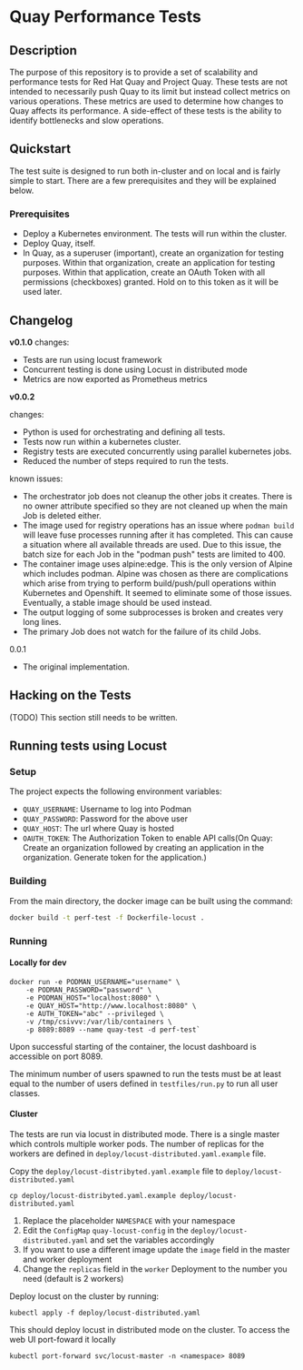 # Quay Performance Tests

## Description

The purpose of this repository is to provide a set of scalability and
performance tests for Red Hat Quay and Project Quay. These tests are not
intended to necessarily push Quay to its limit but instead collect metrics on
various operations. These metrics are used to determine how changes to Quay
affects its performance. A side-effect of these tests is the ability to
identify bottlenecks and slow operations.

## Quickstart

The test suite is designed to run both in-cluster and on local and is fairly simple to start.
There are a few prerequisites and they will be explained below.

### Prerequisites

- Deploy a Kubernetes environment. The tests will run within the cluster.
- Deploy Quay, itself.
- In Quay, as a superuser (important), create an organization for testing
  purposes. Within that organization, create an application for testing
  purposes. Within that application, create an OAuth Token with all
  permissions (checkboxes) granted. Hold on to this token as it will be used
  later.

## Changelog

**v0.1.0**
changes:

- Tests are run using locust framework
- Concurrent testing is done using Locust in distributed mode
- Metrics are now exported as Prometheus metrics

**v0.0.2**

changes:

- Python is used for orchestrating and defining all tests.
- Tests now run within a kubernetes cluster.
- Registry tests are executed concurrently using parallel kubernetes jobs.
- Reduced the number of steps required to run the tests.

known issues:

- The orchestrator job does not cleanup the other jobs it creates. There is
  no owner attribute specified so they are not cleaned up when the main Job
  is deleted either.
- The image used for registry operations has an issue where `podman build`
  will leave fuse processes running after it has completed. This can cause a
  situation where all available threads are used. Due to this issue, the batch
  size for each Job in the "podman push" tests are limited to 400.
- The container image uses alpine:edge. This is the only version of Alpine which
  includes podman. Alpine was chosen as there are complications which arise from
  trying to perform build/push/pull operations within Kubernetes and Openshift.
  It seemed to eliminate some of those issues. Eventually, a stable image should
  be used instead.
- The output logging of some subprocesses is broken and creates very long lines.
- The primary Job does not watch for the failure of its child Jobs.

0.0.1

- The original implementation.
  
## Hacking on the Tests

(TODO) This section still needs to be written.

## Running tests using Locust

### Setup

The project expects the following environment variables:
- `QUAY_USERNAME`: Username to log into Podman
- `QUAY_PASSWORD`: Password for the above user
- `QUAY_HOST`: The url where Quay is hosted
- `OAUTH_TOKEN`: The Authorization Token to enable API calls(On Quay: Create an organization followed by creating an application in the organization. Generate token for the application.)

### Building

From the main directory, the docker image can be built using the command: 

```bash
docker build -t perf-test -f Dockerfile-locust .
```

### Running

#### Locally for dev

```
docker run -e PODMAN_USERNAME="username" \
    -e PODMAN_PASSWORD="password" \
    -e PODMAN_HOST="localhost:8080" \
    -e QUAY_HOST="http://www.localhost:8080" \
    -e AUTH_TOKEN="abc" --privileged \
    -v /tmp/csivvv:/var/lib/containers \
    -p 8089:8089 --name quay-test -d perf-test`
```

Upon successful starting of the container, the locust dashboard is accessible
on port 8089.

The minimum number of users spawned to run the tests must be at least equal to
the number of users defined in `testfiles/run.py` to run all user classes.

#### Cluster

The tests are run via locust in distributed mode. There is a single master
which controls multiple worker pods. The number of replicas for the workers are
defined in `deploy/locust-distributed.yaml.example` file. 

Copy the `deploy/locust-distribyted.yaml.example` file to `deploy/locust-distributed.yaml`


```
cp deploy/locust-distribyted.yaml.example deploy/locust-distributed.yaml
```

1. Replace the placeholder `NAMESPACE` with your namespace
2. Edit the `ConfigMap` `quay-locust-config` in the `deploy/locust-distributed.yaml` and set the variables accordingly
3. If you want to use a different image update the `image` field in the master and worker deployment
4. Change the `replicas` field in the `worker` Deployment to the number you need (default is 2 workers)

Deploy locust on the cluster by running:

```
kubectl apply -f deploy/locust-distributed.yaml
```

This should deploy locust in distributed mode on the cluster. To access the web UI port-foward it locally

```
kubectl port-forward svc/locust-master -n <namespace> 8089
```
